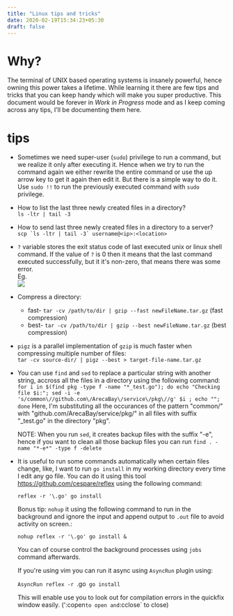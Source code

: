```yaml
---
title: "Linux tips and tricks"
date: 2020-02-19T15:34:23+05:30
draft: false
---
```


# Why?  
The terminal of UNIX based operating systems is insanely powerful, hence owning this power takes a lifetime. While learning it there are few tips and tricks that you can keep handy which will make you super productive. This document would be forever in *Work in Progress* mode and as I keep coming across any tips, I'll be documenting them here.

# tips
*  Sometimes we need super-user (`sudo`) privilege to run a command, but we realize it only after executing it. Hence when we try to run the command again we either rewrite the entire command or use the up arrow key to get it again then edit it. But there is a simple way to do it. Use `sudo !!` to run the previously executed command with `sudo` privilege.  
*  How to list the last three newly created files in a directory?  
`ls -ltr | tail -3`  
*  How to send last three newly created files in a directory to a server?  
``scp `ls -ltr | tail -3` username@<ip>:<location>``    
*  `?` variable stores the exit status code of last executed unix or linux shell command. If the value of `?` is 0 then it means that the last command executed successfully, but it it's non-zero, that means there was some error.  
Eg.  
![](/images/2020-04-17-22-54-33.png)  
*  Compress a directory:  
    *  fast- `tar -cv /path/to/dir | gzip --fast newFileName.tar.gz` (fast compression)   
    *  best- `tar -cv /path/to/dir | gzip --best newFileName.tar.gz` (best compression)    
* `pigz` is a parallel implementation of `gzip` is much faster when compressing multiple number of files:  
    `tar -cv source-dir/ | pigz --best > target-file-name.tar.gz`
* You can use `find` and `sed` to replace a particular string with another string, accross all the files in a directory using the following command:
	`for i in $(find pkg -type f -name "*_test.go"); do echo "Checking file $i:"; sed -i -e 's/common\//github.com\/ArecaBay\/service\/pkg\//g' $i ; echo ""; done`
	Here, I'm substituting all the occurances of the pattern "common/" with "github.com/ArecaBay/service/pkg/" in all files with suffix "_test.go" in the directory "pkg".
	
	NOTE: When you run `sed`, it creates backup files with the suffix "-e", hence if you want to clean all those backup files you can run `find . -name "*-e*" -type f -delete`  
* It is useful to run some commands automatically when certain files change, like, I want to run `go install` in my working directory every time I edit any go file. You can do it using this tool https://github.com/cespare/reflex using the following command:

	`reflex -r '\.go' go install`



	Bonus tip:  `nohup` it using the following command to run in the background and ignore the input and append output to `.out` file to avoid activity on screen.:

	`nohup reflex -r '\.go' go install &`

	You can of course control the background processes using `jobs` command afterwards.



	If you're using vim you can run it async using `AsyncRun` plugin using:

	`AsyncRun reflex -r `\.go` go install`

	This will enable use you to look out for compilation errors in the quickfix window easily. (':copen` to open and `:cclose` to close)


